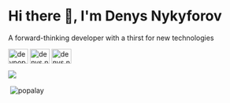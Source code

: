 # Hi there 👋, I'm Denys Nykyforov
A forward-thinking developer with a thirst for new technologies
<p align="left">
<a href="https://twitter.com/devpopalay" target="blank"><img align="center" src="https://cdn.jsdelivr.net/npm/simple-icons@3.0.1/icons/twitter.svg" alt="devpopalay" height="30" width="40" /></a>
<a href="https://www.linkedin.com/in/ACoAAB6_jmABjit6p6pj56eeww8bR4XXcAIY9Bc" target="blank"><img align="center" src="https://cdn.jsdelivr.net/npm/simple-icons@3.0.1/icons/linkedin.svg" alt="denys.nykyforov" height="30" width="40" /></a>
<a href="https://play.google.com/store/apps/dev?id=8807492488697709539" target="blank"><img align="center" src="https://cdn.jsdelivr.net/npm/simple-icons@3.0.1/icons/googleplay.svg" alt="denys.nykyforov" height="30" width="40" /></a>
</p>  

![](https://github-profile-trophy.vercel.app/?username=popalay)

<p>&nbsp;<img align="center" src="https://github-readme-stats.vercel.app/api?username=popalay&show_icons=true&locale=en&theme=dark" alt="popalay" /></p>
